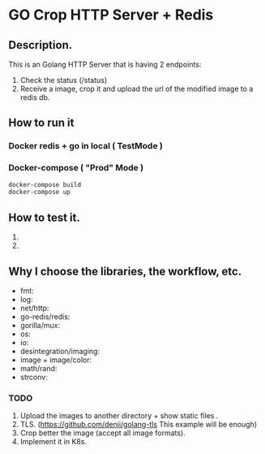 # GO Crop HTTP Server + Redis 

## Description.

This is an Golang HTTP Server that is having 2 endpoints:

1. Check the status (/status)
2. Receive a image, crop it and upload the url of the modified image to a redis db.

## How to run it

### Docker redis + go in local ( TestMode )



### Docker-compose ( "Prod" Mode )

```bash
docker-compose build
docker-compose up
```

## How to test it.

1.
2.

## Why I choose the libraries, the workflow, etc.

* fmt:
* log:
* net/http:
* go-redis/redis:
* gorilla/mux:
* os:
* io:
* desintegration/imaging:
* image + image/color:
* math/rand:
* strconv:


### TODO

1. Upload the images to another directory + show static files .
2. TLS. (https://github.com/denji/golang-tls  This example will be enough)
3. Crop better the image (accept all image formats).
4. Implement it in K8s.
